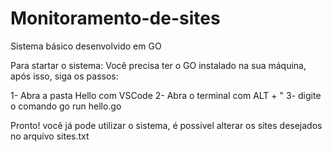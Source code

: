 ﻿# Monitoramento-de-sites
Sistema básico desenvolvido em GO

Para startar o sistema: 
Você precisa ter o GO instalado na sua máquina, após isso, siga os passos:

1- Abra a pasta Hello com VSCode
2- Abra o terminal com ALT + "
3- digite o comando go run hello.go

Pronto! você já pode utilizar o sistema, é possivel alterar os sites desejados no arquivo sites.txt
